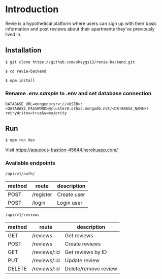# Introduction

Revie is a hypothetical platform where users can sign up with their basic information and post reviews about their apartments they've previously lived in.

## Installation

```bash
$ git clone https://github.com/sheygs13/revie-backend.git

$ cd revie-backend

$ npm install
```

### Rename _.env.sample_ to .env and set database connection

```
DATABASE_URL=mongodb+srv://<USER>:<DATABASE_PASSWORD>@cluster0.orhxc.mongodb.net/<DATABASE_NAME>?retryWrites=true&w=majority
```

## Run

```bash
$ npm run dev
```

Visit https://aqueous-bastion-45644.herokuapp.com/

### Available endpoints

`/api/v1/auth/`

| method | route     | description |
| ------ | --------- | ----------- |
| POST   | /register | Create user |
| POST   | /login    | Login user  |

`/api/v1/reviews`

| method | route        | description          |
| ------ | ------------ | -------------------- |
| GET    | /reviews     | Get reviews          |
| POST   | /reviews     | Create reviews       |
| GET    | /reviews/:id | Get reviews by ID    |
| PUT    | /reviews/:id | Update review        |
| DELETE | /reviews/:id | Delete/remove review |
